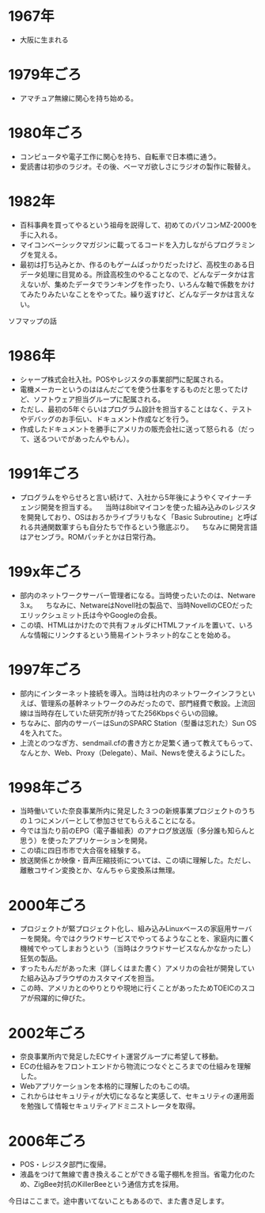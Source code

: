 # 1967年
- 大阪に生まれる

# 1979年ごろ
- アマチュア無線に関心を持ち始める。

# 1980年ごろ
- コンピュータや電子工作に関心を持ち、自転車で日本橋に通う。
- 愛読書は初歩のラジオ。その後、ベーマガ欲しさにラジオの製作に鞍替え。

# 1982年
- 百科事典を買ってやるという祖母を説得して、初めてのパソコンMZ-2000を手に入れる。
- マイコンベーシックマガジンに載ってるコードを入力しながらプログラミングを覚える。
- 最初は打ち込みとか、作るのもゲームばっかりだったけど、高校生のある日データ処理に目覚める。所詮高校生のやることなので、どんなデータかは言えないが、集めたデータでランキングを作ったり、いろんな軸で係数をかけてみたりみたいなことをやってた。繰り返すけど、どんなデータかは言えない。

ソフマップの話


# 1986年
- シャープ株式会社入社。POSやレジスタの事業部門に配属される。
- 電機メーカーというのははんだごてを使う仕事をするものだと思ってたけど、ソフトウェア担当グループに配属される。
- ただし、最初の5年ぐらいはプログラム設計を担当することはなく、テストやデバッグのお手伝い、ドキュメント作成などを行う。
- 作成したドキュメントを勝手にアメリカの販売会社に送って怒られる（だって、送るついでがあったんやもん）。

# 1991年ごろ
- プログラムをやらせろと言い続けて、入社から5年後にようやくマイナーチェンジ開発を担当する。
　当時は8bitマイコンを使った組み込みのレジスタを開発しており、OSはおろかライブラリもなく「Basic Subroutine」と呼ばれる共通関数軍すらも自分たちで作るという徹底ぶり。
　ちなみに開発言語はアセンブラ。ROMパッチとかは日常行為。

# 199x年ごろ
- 部内のネットワークサーバー管理者になる。当時使ったいたのは、Netware 3.x。
　ちなみに、NetwareはNovell社の製品で、当時NovellのCEOだったエリックシュミット氏は今やGoogleの会長。
- この頃、HTMLはかけたので共有フォルダにHTMLファイルを置いて、いろんな情報にリンクするという簡易イントラネット的なことを始める。

# 1997年ごろ
- 部内にインターネット接続を導入。当時は社内のネットワークインフラといえば、管理系の基幹ネットワークのみだったので、部門経費で敷設。上流回線は当時存在していた研究所が持ってた256Kbpsぐらいの回線。
- ちなみに、部内のサーバーはSunのSPARC Station（型番は忘れた）Sun OS 4を入れてた。
- 上流とのつなぎ方、sendmail.cfの書き方とか足繁く通って教えてもらって、なんとか、Web、Proxy（Delegate）、Mail、Newsを使えるようにした。

# 1998年ごろ
- 当時働いていた奈良事業所内に発足した３つの新規事業プロジェクトのうちの１つにメンバーとして参加させてもらえることになる。
- 今では当たり前のEPG（電子番組表）のアナログ放送版（多分誰も知らんと思う）を使ったアプリケーションを開発。
- この頃に四日市市で大合宿を経験する。
- 放送関係とか映像・音声圧縮技術については、この頃に理解した。ただし、離散コサイン変換とか、なんちゃら変換系は無理。

# 2000年ごろ
- プロジェクトが緊プロジェクト化し、組み込みLinuxベースの家庭用サーバーを開発。今ではクラウドサービスでやってるようなことを、家庭内に置く機械でやってしまおうという（当時はクラウドサービスなんかなかったし）狂気の製品。
- すったもんだがあった末（詳しくはまた書く）アメリカの会社が開発していた組み込みブラウザのカスタマイズを担当。
- この時、アメリカとのやりとりや現地に行くことがあったためTOEICのスコアが飛躍的に伸びた。

# 2002年ごろ
- 奈良事業所内で発足したECサイト運営グループに希望して移動。
- ECの仕組みをフロントエンドから物流につなぐところまでの仕組みを理解した。
- Webアプリケーションを本格的に理解したのもこの頃。
- これからはセキュリティが大切になるなと実感して、セキュリティの運用面を勉強して情報セキュリティアドミニストレータを取得。

# 2006年ごろ
- POS・レジスタ部門に復帰。
- 液晶をつけて無線で書き換えることができる電子棚札を担当。省電力化のため、ZigBee対抗のKillerBeeという通信方式を採用。

今日はここまで。途中書いてないこともあるので、また書き足します。